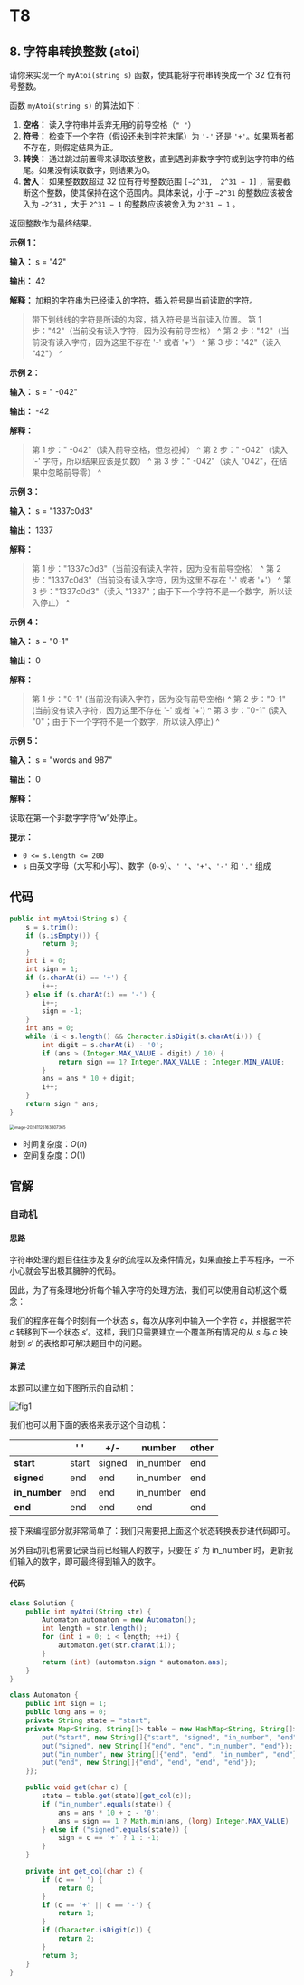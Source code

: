# T8

## 8. 字符串转换整数 (atoi) 

请你来实现一个 `myAtoi(string s)` 函数，使其能将字符串转换成一个 32 位有符号整数。

函数 `myAtoi(string s)` 的算法如下：

1.  **空格：** 读入字符串并丢弃无用的前导空格（`" "`）
2.  **符号：** 检查下一个字符（假设还未到字符末尾）为 `'-'` 还是 `'+'`。如果两者都不存在，则假定结果为正。
3.  **转换：** 通过跳过前置零来读取该整数，直到遇到非数字字符或到达字符串的结尾。如果没有读取数字，则结果为0。
4.  **舍入：** 如果整数数超过 32 位有符号整数范围 `[−2^31,  2^31 − 1]` ，需要截断这个整数，使其保持在这个范围内。具体来说，小于 `−2^31` 的整数应该被舍入为 `−2^31` ，大于 `2^31 − 1` 的整数应该被舍入为 `2^31 − 1` 。

返回整数作为最终结果。

**示例 1：** 

**输入：** s = "42"

**输出：** 42

**解释：** 加粗的字符串为已经读入的字符，插入符号是当前读取的字符。

> 带下划线线的字符是所读的内容，插入符号是当前读入位置。
> 第 1 步："42"（当前没有读入字符，因为没有前导空格）
>       ^
> 第 2 步："42"（当前没有读入字符，因为这里不存在 '\-' 或者 '\+'）
>       ^
> 第 3 步："42"（读入 "42"）
>         ^
>

**示例 2：** 

**输入：** s = " \-042"

**输出：** \-42

**解释：** 

> 第 1 步："   \-042"（读入前导空格，但忽视掉）
>          ^
> 第 2 步："   \-042"（读入 '\-' 字符，所以结果应该是负数）
>           ^
> 第 3 步："   \-042"（读入 "042"，在结果中忽略前导零）
>             ^
>

**示例 3：** 

**输入：** s = "1337c0d3"

**输出：** 1337

**解释：** 

> 第 1 步："1337c0d3"（当前没有读入字符，因为没有前导空格）
>       ^
> 第 2 步："1337c0d3"（当前没有读入字符，因为这里不存在 '\-' 或者 '\+'）
>       ^
> 第 3 步："1337c0d3"（读入 "1337"；由于下一个字符不是一个数字，所以读入停止）
>           ^
>

**示例 4：** 

**输入：** s = "0\-1"

**输出：** 0

**解释：** 

> 第 1 步："0\-1" \(当前没有读入字符，因为没有前导空格\)
>       ^
> 第 2 步："0\-1" \(当前没有读入字符，因为这里不存在 '\-' 或者 '\+'\)
>       ^
> 第 3 步："0\-1" \(读入 "0"；由于下一个字符不是一个数字，所以读入停止\)
>        ^
>

**示例 5：** 

**输入：** s = "words and 987"

**输出：** 0

**解释：** 

读取在第一个非数字字符“w”处停止。

**提示：** 

*   `0 <= s.length <= 200`
*   `s` 由英文字母（大写和小写）、数字（`0-9`）、`' '`、`'+'`、`'-'` 和 `'.'` 组成

## 代码

```java
public int myAtoi(String s) {
    s = s.trim();
    if (s.isEmpty()) {
        return 0;
    }
    int i = 0;
    int sign = 1;
    if (s.charAt(i) == '+') {
        i++;
    } else if (s.charAt(i) == '-') {
        i++;
        sign = -1;
    }
    int ans = 0;
    while (i < s.length() && Character.isDigit(s.charAt(i))) {
        int digit = s.charAt(i) - '0';
        if (ans > (Integer.MAX_VALUE - digit) / 10) {
            return sign == 1? Integer.MAX_VALUE : Integer.MIN_VALUE;
        }
        ans = ans * 10 + digit;
        i++;
    }
    return sign * ans;
}
```

<img src="http://public.file.lvshuhuai.cn/images\image-20241125163807365.png" alt="image-20241125163807365" style="zoom:50%;" />

- 时间复杂度：$O(n)$
- 空间复杂度：$O(1)$

## 官解

### 自动机

#### 思路

字符串处理的题目往往涉及复杂的流程以及条件情况，如果直接上手写程序，一不小心就会写出极其臃肿的代码。

因此，为了有条理地分析每个输入字符的处理方法，我们可以使用自动机这个概念：

我们的程序在每个时刻有一个状态 $s$，每次从序列中输入一个字符 $c$，并根据字符 $c$ 转移到下一个状态 $s'$。这样，我们只需要建立一个覆盖所有情况的从 $s$ 与 $c$ 映射到 $s'$ 的表格即可解决题目中的问题。

#### 算法

本题可以建立如下图所示的自动机：

![fig1](http://public.file.lvshuhuai.cn/images\fig1.png)

我们也可以用下面的表格来表示这个自动机：

|               | **' '** | **+/-** | **number** | **other** |
| ------------- | ------- | ------- | ---------- | --------- |
| **start**     | start   | signed  | in_number  | end       |
| **signed**    | end     | end     | in_number  | end       |
| **in_number** | end     | end     | in_number  | end       |
| **end**       | end     | end     | end        | end       |

接下来编程部分就非常简单了：我们只需要把上面这个状态转换表抄进代码即可。

另外自动机也需要记录当前已经输入的数字，只要在 $s'$ 为 in_number 时，更新我们输入的数字，即可最终得到输入的数字。

#### 代码

```java
class Solution {
    public int myAtoi(String str) {
        Automaton automaton = new Automaton();
        int length = str.length();
        for (int i = 0; i < length; ++i) {
            automaton.get(str.charAt(i));
        }
        return (int) (automaton.sign * automaton.ans);
    }
}

class Automaton {
    public int sign = 1;
    public long ans = 0;
    private String state = "start";
    private Map<String, String[]> table = new HashMap<String, String[]>() {{
        put("start", new String[]{"start", "signed", "in_number", "end"});
        put("signed", new String[]{"end", "end", "in_number", "end"});
        put("in_number", new String[]{"end", "end", "in_number", "end"});
        put("end", new String[]{"end", "end", "end", "end"});
    }};

    public void get(char c) {
        state = table.get(state)[get_col(c)];
        if ("in_number".equals(state)) {
            ans = ans * 10 + c - '0';
            ans = sign == 1 ? Math.min(ans, (long) Integer.MAX_VALUE) : Math.min(ans, -(long) Integer.MIN_VALUE);
        } else if ("signed".equals(state)) {
            sign = c == '+' ? 1 : -1;
        }
    }

    private int get_col(char c) {
        if (c == ' ') {
            return 0;
        }
        if (c == '+' || c == '-') {
            return 1;
        }
        if (Character.isDigit(c)) {
            return 2;
        }
        return 3;
    }
}
```
